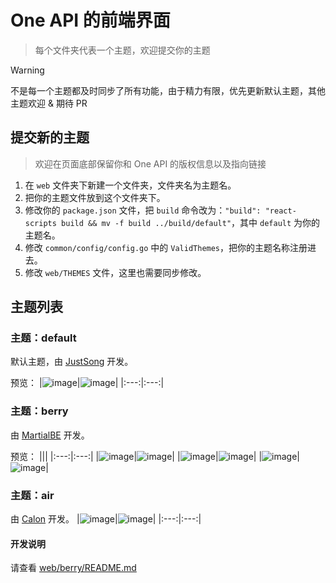 # One API 的前端界面

> 每个文件夹代表一个主题，欢迎提交你的主题

> [!WARNING]
> 不是每一个主题都及时同步了所有功能，由于精力有限，优先更新默认主题，其他主题欢迎 & 期待 PR

## 提交新的主题

> 欢迎在页面底部保留你和 One API 的版权信息以及指向链接

1. 在 `web` 文件夹下新建一个文件夹，文件夹名为主题名。
2. 把你的主题文件放到这个文件夹下。
3. 修改你的 `package.json` 文件，把 `build` 命令改为：`"build": "react-scripts build && mv -f build ../build/default"`，其中 `default` 为你的主题名。
4. 修改 `common/config/config.go` 中的 `ValidThemes`，把你的主题名称注册进去。
5. 修改 `web/THEMES` 文件，这里也需要同步修改。

## 主题列表

### 主题：default

默认主题，由 [JustSong](https://github.com/songquanpeng) 开发。

预览：
|![image](https://github.com/connermo/one-api/assets/39998050/ccfbc668-3a7f-4bc1-87da-7eacfd7bf371)|![image](https://github.com/connermo/one-api/assets/39998050/a63ed547-44b9-45db-b43a-ecea07d60840)|
|:---:|:---:|

### 主题：berry

由 [MartialBE](https://github.com/MartialBE) 开发。

预览：
|||
|:---:|:---:|
|![image](https://github.com/connermo/one-api/assets/42402987/36aff5c6-c5ff-4a90-8e3d-33d5cff34cbf)|![image](https://github.com/connermo/one-api/assets/42402987/9ac63b36-5140-4064-8fad-fc9d25821509)|
|![image](https://github.com/connermo/one-api/assets/42402987/fb2b1c64-ef24-4027-9b80-0cd9d945a47f)|![image](https://github.com/connermo/one-api/assets/42402987/b6b649ec-2888-4324-8b2d-d5e11554eed6)|
|![image](https://github.com/connermo/one-api/assets/42402987/6d3b22e0-436b-4e26-8911-bcc993c6a2bd)|![image](https://github.com/connermo/one-api/assets/42402987/eef1e224-7245-44d7-804e-9d1c8fa3f29c)|

### 主题：air
由 [Calon](https://github.com/Calcium-Ion) 开发。
|![image](https://github.com/songquanpeng/songquanpeng.github.io/assets/39998050/1ddb274b-a715-4e81-858b-857d520b6ff4)|![image](https://github.com/songquanpeng/songquanpeng.github.io/assets/39998050/163b0b8e-1f73-49cb-b632-3dcb986b56d5)|
|:---:|:---:|


#### 开发说明

请查看 [web/berry/README.md](https://github.com/connermo/one-api/tree/main/web/berry/README.md)
